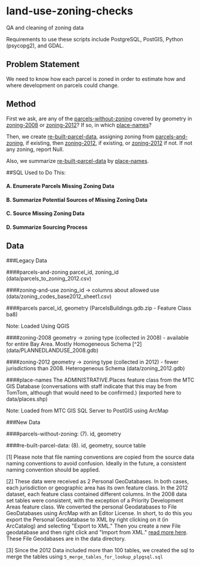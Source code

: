 # land-use-zoning-checks
QA and cleaning of zoning data

Requirements to use these scripts include PostgreSQL, PostGIS, Python (psycopg2), and GDAL. 

## Problem Statement

We need to know how each parcel is zoned in order to estimate how and where development on parcels could change. 

## Method

First we ask, are any of the [parcels-without-zoning](#parcels-without-zoning) covered by geometry in [zoning-2008](#zoning-2008) or [zoning-2012](#zoning-2012)? If so, in which [place-names](#place-names)? 

Then, we create [re-built-parcel-data](#re-built-parcel-data), assigning zoning from [parcels-and-zoning](#parcels-and-zoning), if existing, then [zoning-2012](#zoning-2012), if existing, or [zoning-2012](#zoning-2008) if not. If not any zoning, report Null. 

Also, we summarize [re-built-parcel-data](#re-built-parcel-data) by [place-names](#place-names).

##SQL Used to Do This:

#### A. Enumerate Parcels Missing Zoning Data

#### B. Summarize Potential Sources of Missing Zoning Data

#### C. Source Missing Zoning Data

#### D. Summarize Sourcing Process

## Data 

###Legacy Data

####parcels-and-zoning
parcel_id, zoning_id (data/parcels_to_zoning_2012.csv)

####zoning-and-use
zoning_id -> columns about allowed use (data/zoning_codes_base2012_sheet1.csv)

####parcels
parcel_id, geometry (ParcelsBuildings.gdb.zip - Feature Class ba8)

Note: Loaded Using QGIS

####zoning-2008
geometry -> zoning type (collected in 2008) - available for entire Bay Area. Mostly Homogeneous Schema [^2] 
(data/PLANNEDLANDUSE_2008.gdb)

####zoning-2012
geometry -> zoning type (collected in 2012) - fewer jurisdictions than 2008. Heterogeneous Schema 
(data/zoning_2012.gdb)

####place-names
The ADMINISTRATIVE.Places feature class from the MTC GIS Database (conversations with staff indicate that this may be from TomTom, although that would need to be confirmed.) (exported here to data/places.shp)

Note: Loaded from MTC GIS SQL Server to PostGIS using ArcMap

###New Data

####parcels-without-zoning:
(7). id, geometry

####re-built-parcel-data:
(8). id, geometry, source table

[1] Please note that file naming conventions are copied from the source data naming conventions to avoid confusion. Ideally in the future, a consistent naming convention should be applied.

[2] These data were received as 2 Personal GeoDatabases. In both cases, each jurisdiction or geographic area has its own feature class. In the 2012 dataset, each feature class contained different columns. In the 2008 data set tables were consistent, with the exception of a Priority Development Areas feature class. We converted the personal Geodatabases to File GeoDatabases using ArcMap with an Editor License. In short, to do this you export the Personal Geodatabase to XML by right clicking on it (in ArcCatalog) and selecting "Export to XML." Then you create a new File geodatabase and then right click and "Import from XML." [read more here](http://help.arcgis.com/en/arcgisdesktop/10.0/help/index.html#//003n00000032000000). These File Geodabases are in the data directory. 

[3] Since the 2012 Data included more than 100 tables, we created the sql to merge the tables using `5_merge_tables_for_lookup_plpgsql.sql`
